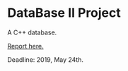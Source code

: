 # DataBase II Project

A C++ database.

[Report here.](https://www.overleaf.com/4762861145hffzqzsstgxj)

Deadline: 2019, May 24th.
